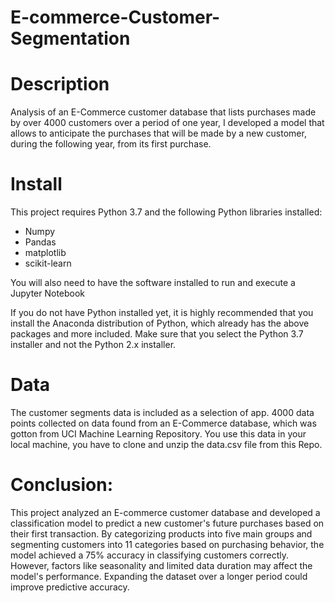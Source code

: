 # E-commerce-Customer-Segmentation
# Description
Analysis of an E-Commerce customer database that lists purchases made by over 4000 customers over a period of one year, I developed a model that allows to anticipate the purchases that will be made by a new customer, during the following year, from its first purchase.

# Install
This project requires Python 3.7 and the following Python libraries installed:

- Numpy
- Pandas
- matplotlib
- scikit-learn

You will also need to have the software installed to run and execute a Jupyter Notebook

If you do not have Python installed yet, it is highly recommended that you install the Anaconda distribution of Python, which already has the above packages and more included. Make sure that you select the Python 3.7 installer and not the Python 2.x installer.

# Data
The customer segments data is included as a selection of app. 4000 data points collected on data found from an E-Commerce database, which was gotton from UCI Machine Learning Repository. You use this data in your local machine, you have to clone and unzip the data.csv file from this Repo.

# Conclusion:
This project analyzed an E-commerce customer database and developed a classification model to predict a new customer's future purchases based on their first transaction. By categorizing products into five main groups and segmenting customers into 11 categories based on purchasing behavior, the model achieved a 75% accuracy in classifying customers correctly. However, factors like seasonality and limited data duration may affect the model's performance. Expanding the dataset over a longer period could improve predictive accuracy.
